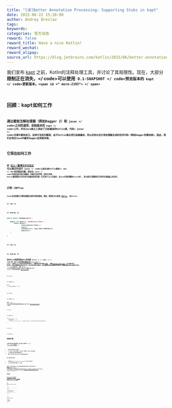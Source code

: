 ```yaml
---
title: "[译]Better Annotation Processing: Supporting Stubs in kapt"
date: 2015-06-22 15:28:00
author: Andrey Breslav
tags:
keywords:
categories: 官方动态
reward: false
reward_title: Have a nice Kotlin!
reward_wechat:
reward_alipay:
source_url: https://blog.jetbrains.com/kotlin/2015/06/better-annotation-processing-supporting-stubs-in-kapt/
---
```


我们宣布 [kapt](http://blog.jetbrains.com/kotlin/2015/05/kapt-annotation-processing-for-kotlin/) 之前，Kotlin的注释处理工具，并讨论了其局限性。现在，大部分<strong>限制正在消失，</ code>可以使用<code> 0.1-SNAPSHOT </ code>预览版本的<code> kapt </ code>更新版本。<span id =“ more-2385“> </ span>
## 回顾：kapt如何工作

通过截取注解处理器（例如Dagger 2）和<code> javac </ code>之间的通信，初始版本的<code> kapt </ code>工作，并在Java类之上添加了已经编译的Kotlin类，代码> javac </ code>在源中看到自己。这种方法的问题是，由于Kotlin类必须已经被编译，所以没有办法引用处理器生成的任何代码（例如Dagger的模块类）。因此，我们必须在Java中编写Dagger应用程序类。
## 它现在如何工作

如 [在上一篇博文中讨论过](http://blog.jetbrains.com/kotlin/2015/05/kapt-annotation-processing-for-kotlin/) 可以通过在运行<code> javac </ code>之前生成Kotlin类的</ em> </ em>来克服该问题，然后在<code> javac </ code>完成后运行真正的编译。存根只包含声明，没有方法体。 Kotlin编译器用于在内存中创建这样的存根（它们用于Java互操作，当Java代码回溯到Kotlin时），所以我们只需要将它们序列化到磁盘上的文件。
## 示例：DBFlow

Stubs支持依赖于注释处理器生成的代码的框架。例如，您现在可以使用 [DBFlow](https://github.com/Raizlabs/DBFlow)  在Kotlin：

{% raw %}
<p></p>
{% endraw %}

```kotlin
public object ItemRepository {
 
    public fun getAll(): MutableList<Item> {
        return Select()
                .from(javaClass<Item>())
                .where()
                .orderBy(false, Item_Table.UPDATED_AT)
                .queryList()
    }
 
}
 
```

{% raw %}
<p></p>
{% endraw %}

由DBFLow库提供类似DSL的功能<code> Select（）</ code>，（）</ code>等，DBFlow的注释处理器生成<code> Item_Table </ code>，上面的Kotlin代码可以高兴地参考它！
完整的例子是可用的 [这里](https://github.com/yanex/kotlin-poc)  （谢谢 [Mickele Moriconi](https://github.com/mickele)  对于初始代码）。
请注意，生成存根需要相对较多的工作，因为所有声明必须解决，有时候知道返回类型需要分析表达式（函数或属性初始化程序的主体在<code> = </ code>符号之后）。因此，在<code> kapt </ code>中使用存根减慢了你的构建。这就是为什么<strong>存根默认情况下关闭</ strong>，为了使它们能够在您的 [build.gradle文件](https://github.com/yanex/kotlin-poc/blob/master/app/build.gradle#L41) ：

{% raw %}
<p></p>
{% endraw %}

```kotlin
kapt {
    generateStubs = true
}
 
```

{% raw %}
<p></p>
{% endraw %}

此外，<code> kapt </ code>现在可以处理传递参数到注释处理器。这是一个例子 [AndroidAnnotations](http://androidannotations.org/)  图书馆：

{% raw %}
<p></p>
{% endraw %}

```kotlin
kapt {
    generateStubs = true
    arguments {
        arg("androidManifestFile", variant.outputs[0].processResourcesTask.manifestFile)
    }
}
 
```

{% raw %}
<p></p>
{% endraw %}

## 源保留注释

正如您可能已经注意到的那样，我们生成二进制代码<code> .class </ code> -files，而不是作为<code> .java </ code>源。这更加方便，原因有很多：

* 我们已经为不同的目的生成了必要的字节，
* 在一个类文件中，我们可以简单地跳过一个方法的主体，不需要生成一个将使javac快乐的存根体，
* javac将编译存根源并生成稍后需要删除的类文件，
* 这种方式，旧的（快速）和新（较慢）的kapt模式使用相同的基本机制。

但是二进制存根有自己的缺点：

* 如果注释由@Retention（RetentionPolicy.SOURCE）标记，则它不在二进制文件中，
* javac不会在类层次结构下传播@Inherited注释。

到目前为止，我们还没有解决后一个问题，但前者的源保留注释是绝对关键的，因为许多流行的框架（如 [DBFlow](https://github.com/Raizlabs/DBFlow) ）他们的注释源保留。幸运的是，当<code> javac </ code>读取二进制文件时，它不会仔细检查注释，如果我们将类保留的注释写入类文件，尽管声明了保留，它会高兴地看到它。这是我们现在所做的<img alt =“:)”class =“wp-smiley”data-recalc-dims =“1”src =“https://i2.wp.com/blog.jetbrains.com/kotlin /wp-includes/images/smilies/simple-smile.png?w=640&amp;ssl=1“style =”height：1em; max-height：1em“
## 剩余限制

在<code> kapt </ code>上还有一些工作尚待处理。
注释处理本身最大的问题是支持 [@继承注释](http://docs.oracle.com/javase/8/docs/api/java/lang/annotation/Inherited.html) 。我们需要解决<code> javac </ code>，不会将它们传播到二进制类的层次结构中。
但是真正的问题在于外部的<code> kapt </ code>：许多框架，如 [AndroidAnnotation](http://androidannotations.org/)  并且上述DBFlow想要直接将值注入到字段中，而Kotlin则是关于安全的，并且使这些字段<code> private </ code>正在阻碍。这就是为什么现在我们必须在Java中编写DBFlow“表类” [Item.java](https://github.com/yanex/kotlin-poc/blob/master/app/src/main/java/mobi/porquenao/poc/kotlin/core/Item.java)  在我们的例子中
所以，我们正在考虑一个选择性功能，使得Kotlin生成的类中的非私有字段。
## 反馈

新的<code> kapt </ code>尚未发布，但欢迎您尝试并告诉我们您的想法。以下是您如何做的例子：

{% raw %}
<p></p>
{% endraw %}

```kotlin
repositories {
    maven { url 'https://raw.github.com/Raizlabs/maven-releases/master/releases' }
    maven { url 'http://oss.sonatype.org/content/repositories/snapshots' }
    jcenter()
}
 
dependencies {
    ...
 
    // DBFlow
    kapt 'com.raizlabs.android:DBFlow-Compiler:2.0.0'
    compile 'com.raizlabs.android:DBFlow-Core:2.0.0'
    compile 'com.raizlabs.android:DBFlow:2.0.0'
 
    // Kotlin
    compile 'org.jetbrains.kotlin:kotlin-stdlib:0.1-SNAPSHOT'
}
 
kapt {
    generateStubs = true
}
 
```

{% raw %}
<p></p>
{% endraw %}

再次参见完整的DBFlow示例 [这里](https://github.com/yanex/kotlin-poc) 。
请告诉我们：

* 有什么对你有用
* 什么没有？
* 你喜欢还是不喜欢什么？
* 任何我们忽视的用例？

谢谢！
